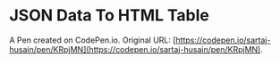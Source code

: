 # JSON Data To HTML Table

A Pen created on CodePen.io. Original URL: [https://codepen.io/sartaj-husain/pen/KRpjMN](https://codepen.io/sartaj-husain/pen/KRpjMN).

